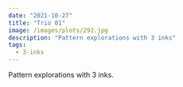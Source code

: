```yaml
---
date: "2021-10-27"
title: "Trio 01"
image: /images/plots/292.jpg
description: "Pattern explorations with 3 inks"
tags:
  - 3-inks
---
```


Pattern explorations with 3 inks.
